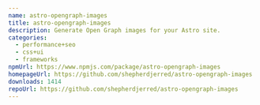 ```yaml
---
name: astro-opengraph-images
title: astro-opengraph-images
description: Generate Open Graph images for your Astro site.
categories:
  - performance+seo
  - css+ui
  - frameworks
npmUrl: https://www.npmjs.com/package/astro-opengraph-images
homepageUrl: https://github.com/shepherdjerred/astro-opengraph-images
downloads: 1414
repoUrl: https://github.com/shepherdjerred/astro-opengraph-images
---
```

